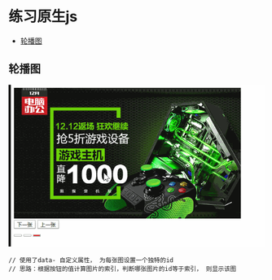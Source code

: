 # 练习原生js
 + [轮播图](轮播图)
## 轮播图
![图片](https://github.com/djping/practice/blob/master/imgs/slider.gif)
```
// 使用了data- 自定义属性， 为每张图设置一个独特的id
// 思路：根据按钮的值计算图片的索引，判断哪张图片的id等于索引， 则显示该图
```
